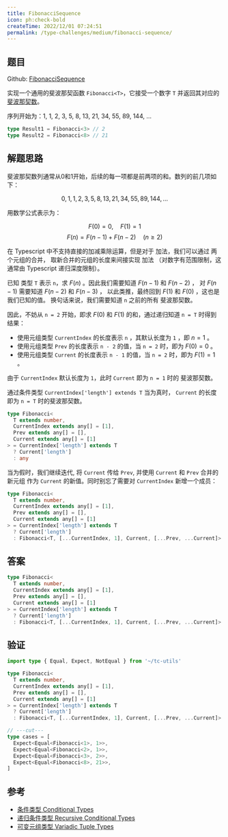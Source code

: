 ```yaml
---
title: FibonacciSequence
icon: ph:check-bold
createTime: 2022/12/01 07:24:51
permalink: /type-challenges/medium/fibonacci-sequence/
---
```


## 题目

Github: [FibonacciSequence](https://github.com/type-challenges/type-challenges/blob/main/questions/04182-medium-fibonacci-sequence/README.zh-CN.md)

实现一个通用的斐波那契函数 `Fibonacci<T>`，它接受一个数字 `T` 并返回其对应的 [斐波那契数](https://en.wikipedia.org/wiki/Fibonacci_number)。

序列开始为：1, 1, 2, 3, 5, 8, 13, 21, 34, 55, 89, 144, ...

```ts
type Result1 = Fibonacci<3> // 2
type Result2 = Fibonacci<8> // 21
```

## 解题思路

斐波那契数列通常从0和1开始，后续的每一项都是前两项的和。数列的前几项如下：

$$
0, 1, 1, 2, 3, 5, 8, 13, 21, 34, 55, 89, 144, \dots
$$

用数学公式表示为：

$$
F(0) = 0, \quad F(1) = 1
$$
$$
F(n) = F(n-1) + F(n-2) \quad (n \geq 2)
$$

在 Typescript 中不支持直接的加减乘除运算，但是对于 加法，我们可以通过 两个元组的合并，
取新合并的元组的长度来间接实现 加法 （对数字有范围限制，这通常由 Typescript 递归深度限制）。

已知 类型 `T` 表示 `n`，求 $F(n)$ 。因此我们需要知道 $F(n-1)$ 和 $F(n-2)$ ，
对 $F(n-1)$ 需要知道 $F(n-2)$ 和 $F(n-3)$ ， 以此类推，最终回到 $F(1)$ 和 $F(0)$ ，这也是我们已知的值。
换句话来说，我们需要知道 `n` 之前的所有 斐波那契数。

因此，不妨从 `n = 2` 开始，即求 $F(0)$ 和 $F(1)$ 的和，通过递归知道 `n = T` 时得到结果：

- 使用元组类型 `CurrentIndex` 的长度表示 `n` ，其默认长度为 `1` ，即 $n=1$ 。
- 使用元组类型 `Prev` 的长度表示 `n - 2` 的值，当 `n = 2` 时，即为 $F(0) = 0$ 。
- 使用元组类型 `Current` 的长度表示 `n - 1` 的值，当 `n = 2` 时，即为 $F(1) = 1$ 。

由于 `CurrentIndex` 默认长度为 `1`，此时 `Current` 即为 `n = 1` 时的 斐波那契数。

通过条件类型 `CurrentIndex['length'] extends T` 当为真时， `Current` 的长度即为 `n = T` 时的斐波那契数。

```ts
type Fibonacci<
  T extends number,
  CurrentIndex extends any[] = [1],
  Prev extends any[] = [],
  Current extends any[] = [1]
> = CurrentIndex['length'] extends T
  ? Current['length']
  : any
```

当为假时，我们继续迭代, 将 `Current` 传给 `Prev`, 并使用 `Current` 和 `Prev` 合并的新元组
作为 `Current` 的新值。同时别忘了需要对 `CurrentIndex` 新增一个成员：

```ts
type Fibonacci<
  T extends number,
  CurrentIndex extends any[] = [1],
  Prev extends any[] = [],
  Current extends any[] = [1]
> = CurrentIndex['length'] extends T
  ? Current['length']
  : Fibonacci<T, [...CurrentIndex, 1], Current, [...Prev, ...Current]> // [!code ++]
```

## 答案

```ts
type Fibonacci<
  T extends number,
  CurrentIndex extends any[] = [1],
  Prev extends any[] = [],
  Current extends any[] = [1]
> = CurrentIndex['length'] extends T
  ? Current['length']
  : Fibonacci<T, [...CurrentIndex, 1], Current, [...Prev, ...Current]>
```

## 验证

```ts twoslash
import type { Equal, Expect, NotEqual } from '~/tc-utils'

type Fibonacci<
  T extends number,
  CurrentIndex extends any[] = [1],
  Prev extends any[] = [],
  Current extends any[] = [1]
> = CurrentIndex['length'] extends T
  ? Current['length']
  : Fibonacci<T, [...CurrentIndex, 1], Current, [...Prev, ...Current]>

// ---cut---
type cases = [
  Expect<Equal<Fibonacci<1>, 1>>,
  Expect<Equal<Fibonacci<2>, 1>>,
  Expect<Equal<Fibonacci<3>, 2>>,
  Expect<Equal<Fibonacci<8>, 21>>,
]
```

## 参考

- [条件类型 Conditional Types](https://www.typescriptlang.org/docs/handbook/2/conditional-types.html)
- [递归条件类型 Recursive Conditional Types](https://www.typescriptlang.org/docs/handbook/release-notes/typescript-4-1.html#recursive-conditional-types)
- [可变元组类型 Variadic Tuple Types](https://www.typescriptlang.org/docs/handbook/release-notes/typescript-4-0.html#variadic-tuple-types)
